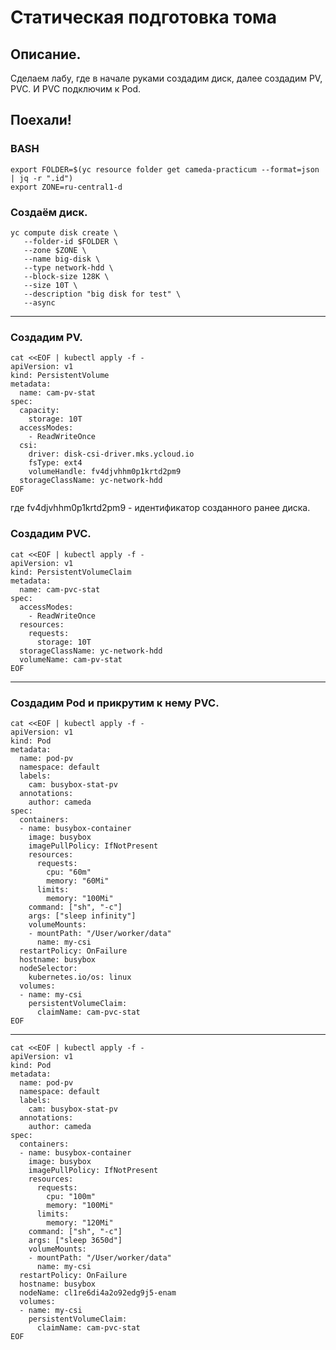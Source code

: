 # Статическая подготовка тома

## Описание.
Сделаем лабу, где в начале руками создадим диск, далее создадим PV, PVC. И PVC подключим к Pod.

## Поехали!

### BASH
```
export FOLDER=$(yc resource folder get cameda-practicum --format=json | jq -r ".id")
export ZONE=ru-central1-d
```

### Создаём диск.
```
yc compute disk create \
   --folder-id $FOLDER \
   --zone $ZONE \
   --name big-disk \
   --type network-hdd \
   --block-size 128K \
   --size 10T \
   --description "big disk for test" \
   --async
```
----------------------------------------

### Создадим PV.
```
cat <<EOF | kubectl apply -f -
apiVersion: v1
kind: PersistentVolume
metadata:
  name: cam-pv-stat
spec:
  capacity:
    storage: 10T
  accessModes:
    - ReadWriteOnce
  csi:
    driver: disk-csi-driver.mks.ycloud.io
    fsType: ext4
    volumeHandle: fv4djvhhm0p1krtd2pm9
  storageClassName: yc-network-hdd
EOF
```

где fv4djvhhm0p1krtd2pm9 - идентификатор созданного ранее диска.

### Создадим PVC.
```
cat <<EOF | kubectl apply -f -
apiVersion: v1
kind: PersistentVolumeClaim
metadata:
  name: cam-pvc-stat
spec:
  accessModes:
    - ReadWriteOnce
  resources:
    requests:
      storage: 10T
  storageClassName: yc-network-hdd
  volumeName: cam-pv-stat
EOF
```
--------------------------------------

### Создадим Pod и прикрутим к нему PVC.
```
cat <<EOF | kubectl apply -f -
apiVersion: v1
kind: Pod
metadata:
  name: pod-pv
  namespace: default
  labels:
    cam: busybox-stat-pv
  annotations:
    author: cameda
spec:
  containers:
  - name: busybox-container
    image: busybox
    imagePullPolicy: IfNotPresent
    resources:
      requests:
        cpu: "60m"
        memory: "60Mi"
      limits:
        memory: "100Mi"
    command: ["sh", "-c"]
    args: ["sleep infinity"]
    volumeMounts:
    - mountPath: "/User/worker/data"
      name: my-csi
  restartPolicy: OnFailure
  hostname: busybox
  nodeSelector:
    kubernetes.io/os: linux
  volumes:
  - name: my-csi
    persistentVolumeClaim:
      claimName: cam-pvc-stat
EOF
```
---------------------------------------
```
cat <<EOF | kubectl apply -f -
apiVersion: v1
kind: Pod
metadata:
  name: pod-pv
  namespace: default
  labels:
    cam: busybox-stat-pv
  annotations:
    author: cameda
spec:
  containers:
  - name: busybox-container
    image: busybox
    imagePullPolicy: IfNotPresent
    resources:
      requests:
        cpu: "100m"
        memory: "100Mi"
      limits:
        memory: "120Mi"
    command: ["sh", "-c"]
    args: ["sleep 3650d"]
    volumeMounts:
    - mountPath: "/User/worker/data"
      name: my-csi
  restartPolicy: OnFailure
  hostname: busybox
  nodeName: cl1re6di4a2o92edg9j5-enam
  volumes:
  - name: my-csi
    persistentVolumeClaim:
      claimName: cam-pvc-stat
EOF
```
